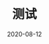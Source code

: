 ---
title: "测试"
date: 2020-08-12
categories: ["test"]
# tags: ["test"]
# url: "/2020/08/12/test.html"
---